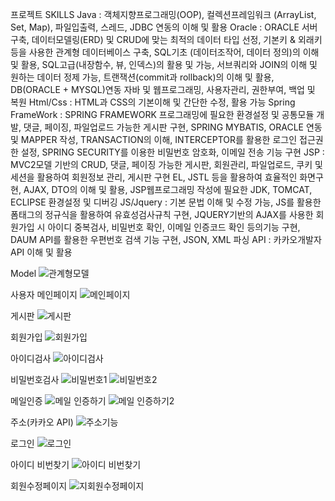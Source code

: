 프로젝트
SKILLS 
Java :  객체지향프로그래밍(OOP), 컬렉션프레임워크 (ArrayList, Set, Map), 파일입출력, 스레드, JDBC 연동의 이해 및 활용
Oracle : ORACLE 서버구축, 데이터모델링(ERD) 및 CRUD에 맞는 최적의 데이터 타입 선정, 기본키 & 외래키 등을 사용한 관계형 데이터베이스 구축, SQL기초 (데이터조작어, 데이터 정의)의 이해 및 활용, SQL고급(내장함수, 뷰, 인덱스)의 활용 및 가능, 서브쿼리와 JOIN의 이해 및 원하는 데이터 정제 가능, 트랜잭션(commit과 rollback)의 이해 및 활용, DB(ORACLE + MYSQL)연동 자바 및 웹프로그래밍, 사용자관리, 권한부여, 백업 및 복원
Html/Css : HTML과 CSS의 기본이해 및 간단한 수정, 활용 가능
Spring FrameWork : SPRING FRAMEWORK 프로그래밍에 필요한 환경설정 및 공통모듈 개발, 댓글, 페이징, 파일업로드 가능한 게시판 구현, SPRING MYBATIS, ORACLE 연동 및 MAPPER 작성, TRANSACTION의 이해, INTERCEPTOR를 활용한 로그인 접근권한 설정, SPRING SECURITY를 이용한 비밀번호 암호화, 이메일 전송 기능 구현 
JSP : MVC2모델 기반의 CRUD, 댓글, 페이징 가능한 게시판, 회원관리, 파일업로드, 쿠키 및 세션을 활용하여 회원정보 관리, 게시판 구현 EL, JSTL 등을 활용하여 효율적인 화면구현, AJAX, DTO의 이해 및 활용, JSP웹프로그래밍 작성에 필요한 JDK, TOMCAT, ECLIPSE 환경설정 및 디버깅
JS/Jquery :  기본 문법 이해 및 수정 가능, JS를 활용한 폼태그의 정규식을 활용하여 유효성검사규칙 구현, JQUERY기반의 AJAX를 사용한 회원가입 시 아이디 중복검사, 비밀번호 확인, 이메일 인증코드 확인 등의기능 구현, DAUM API를 활용한 우편번호 검색 기능 구현, JSON, XML 파싱
API : 카카오개발자 API 이해 및 활용

Model
![관계형모델](https://github.com/Raki0992/RakiFood/assets/145024821/3723a4cd-b241-413e-beac-4707e691ee3e)

사용자 메인페이지
![메인페이지](https://github.com/Raki0992/RakiFood/assets/145024821/55d3a86b-ef08-4c17-b904-60f78ddc525a)

게시판
![게시판](https://github.com/Raki0992/RakiFood/assets/145024821/b7698a39-d5bf-4f06-9577-7a00eeec556f)

회원가입
![회원가입](https://github.com/Raki0992/RakiFood/assets/145024821/a3eab09a-913e-47dc-8078-2564659c82fd)

아이디검사
![아이디검사](https://github.com/Raki0992/RakiFood/assets/145024821/36c923e1-f039-450b-8e85-f99f8a7d0e74)

비밀번호검사
![비밀번호1](https://github.com/Raki0992/RakiFood/assets/145024821/a4720969-43ff-40b2-8ea4-e7709e05d3b8)
![비밀번호2](https://github.com/Raki0992/RakiFood/assets/145024821/b80ecb61-3f99-4eac-9af7-71c8f60f9235)

메일인증
![메일 인증하기](https://github.com/Raki0992/RakiFood/assets/145024821/6bb814c1-f763-4e58-89bb-72857b247ca5)
![메일 인증하기2](https://github.com/Raki0992/RakiFood/assets/145024821/3d1f354a-80b4-4680-b7b9-5ea78980de41)

주소(카카오 API)
![주소기능](https://github.com/Raki0992/RakiFood/assets/145024821/658d23bd-2a6f-4011-b3f4-c3df50963543)

로그인
![로그인](https://github.com/Raki0992/RakiFood/assets/145024821/b6f3f34f-4153-4577-9b6d-85850c20d2b4)

아이디 비번찾기
![아이디   비번찾기](https://github.com/Raki0992/RakiFood/assets/145024821/f63fe20c-1d6c-4c46-8884-12a6c74cdecc)

회원수정페이지
![지회원수정페이지](https://github.com/Raki0992/RakiFood/assets/145024821/caae68fc-14a0-448f-9a3e-d1a2076c9abd)

